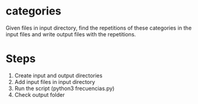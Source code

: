 # categories
Given files in input directory, find the repetitions of these categories in the input files and write output files with the repetitions.

# Steps
1. Create input and output directories 
2. Add input files in input directory
3. Run the script (python3 frecuencias.py)
4. Check output folder
